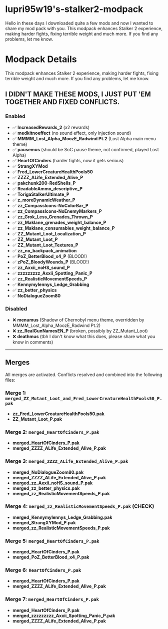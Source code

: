 # lupri95w19's-stalker2-modpack
Hello in these days I downloaded quite a few mods and now I wanted to share my mod pack with you. This modpack enhances Stalker 2 experience, making harder fights, fixing terrible weight and much more.  If you find any problems, let me know.

# Modpack Details
This modpack enhances Stalker 2 experience, making harder fights, fixing terrible weight and much more.
If you find any problems, let me know.

## I DIDN'T MAKE THESE MODS, I JUST PUT 'EM TOGETHER AND FIXED CONFLICTS.

### Enabled
- ✅ **IncreasedRewards_2** (x2 rewards)
- ✅ **medkitnoeffect** (no sound effect, only injection sound)
- ✅ **MMMM_Lost_Alpha_MoozE_Radwind Pt.2** (Lost Alpha main menu theme)
- ✅ **pausemus** (should be SoC pause theme, not confirmed, played Lost Alpha)
- ✅ **HeartOfCinders** (harder fights, now it gets serious)
- ✅ **StrangXYMod**
- ✅ **Fred_LowerCreatureHealthPools50**
- ✅ **ZZZZ_ALife_Extended_Alive_P**
- ✅ **pakchunk200-RedShells_P**
- ✅ **ReadableAmmo_descriptive_P**
- ✅ **TorigaStalkerUltimate_P**
- ✅ **z_moreDynamicWeather_P**
- ✅ **zz_CompassIcons-NoColorBar_P**
- ✅ **zz_CompassIcons-NoEnemyMarkers_P**
- ✅ **zz_Grok_Less_Grenades_Thrown_P**
- ✅ **zz_Maklane_grenades_weight_balance_P**
- ✅ **zz_Maklane_consumables_weight_balance_P**
- ✅ **ZZ_Mutant_Loot_Localization_P**
- ✅ **ZZ_Mutant_Loot_P**
- ✅ **ZZ_Mutant_Loot_Textures_P**
- ✅ **zz_no_backpack_animation**
- ✅ **PoZ_BetterBlood_x4_P** (BLOOD!)
- ✅ **zPoZ_BloodyWounds_P** (BLOOD!)
- ✅ **zz_Axxii_noHS_sound_P**
- ✅ **zzzzzzzzz_Axxii_Spotting_Panic_P**
- ✅ **zz_RealisticMovementSpeeds_P**
- ✅ **Kennymylennys_Ledge_Grabbing**
- ✅ **zz_better_physics**
- ✅ **NoDialogueZoom80**

### Disabled
- ❌ **menumus** (Shadow of Chernobyl menu theme, overridden by MMMM_Lost_Alpha_MoozE_Radwind Pt.2)
- ❌ **zz_RealGunNamesEN_P** (broken, possibly by ZZ_Mutant_Loot)
- ❌ **deathmus** (tbh I don't know what this does, please share what you know in comments)

---

## Merges
All merges are activated. Conflicts resolved and combined into the following files:

### Merge 1: `merged_ZZ_Mutant_Loot_and_Fred_LowerCreatureHealthPools50_P.pak`
- **zz_Fred_LowerCreatureHealthPools50.pak**
- **ZZ_Mutant_Loot_P.pak**

### Merge 2: `merged_HeartOfCinders_P.pak`
- **merged_HeartOfCinders_P.pak**
- **merged_ZZZZ_ALife_Extended_Alive_P.pak**

### Merge 3: `merged_ZZZZ_ALife_Extended_Alive_P.pak`
- **merged_NoDialogueZoom80.pak**
- **merged_ZZZZ_ALife_Extended_Alive_P.pak**
- **merged_zz_Axxii_noHS_sound_P.pak**
- **merged_zz_better_physics.pak**
- **merged_zz_RealisticMovementSpeeds_P.pak**

### Merge 4: `merged_zz_RealisticMovementSpeeds_P.pak` (CHECK)
- **merged_Kennymylennys_Ledge_Grabbing.pak**
- **merged_StrangXYMod_P.pak**
- **merged_zz_RealisticMovementSpeeds_P.pak**

### Merge 5: `merged_HeartOfCinders_P.pak`
- **merged_HeartOfCinders_P.pak**
- **merged_PoZ_BetterBlood_x4_P.pak**

### Merge 6: `HeartOfCinders_P.pak`
- **merged_HeartOfCinders_P.pak**
- **merged_ZZZZ_ALife_Extended_Alive_P.pak**

### Merge 7: `merged_HeartOfCinders_P.pak`
- **merged_HeartOfCinders_P.pak**
- **merged_zzzzzzzzz_Axxii_Spotting_Panic_P.pak**
- **merged_ZZZZ_ALife_Extended_Alive_P.pak**
